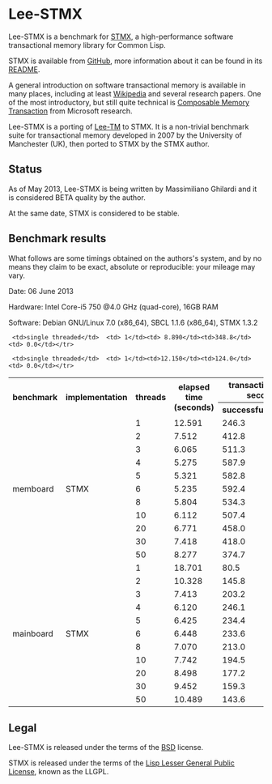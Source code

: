 Lee-STMX
========

Lee-STMX is a benchmark for [STMX](https://github.com/cosmos72/stmx), a high-performance software
transactional memory library for Common Lisp.

STMX is available from [GitHub](https://github.com/cosmos72/stmx),
more information about it can be found in its
[README](https://github.com/cosmos72/stmx/blob/master/README.md).

A general introduction on software transactional memory is available
in many places, including at least [Wikipedia](http://en.wikipedia.org/wiki/Software_transactional_memory)
and several research papers. One of the most introductory, but still
quite technical is [Composable Memory Transaction](http://research.microsoft.com/%7Esimonpj/papers/stm/stm.pdf)
from Microsoft research.

Lee-STMX is a porting of [Lee-TM](http://apt.cs.man.ac.uk/projects/TM/LeeBenchmark/)
to STMX. It is a non-trivial benchmark suite for transactional memory
developed in 2007 by the University of Manchester (UK), then ported to
STMX by the STMX author.

Status
------

As of May 2013, Lee-STMX is being written by Massimiliano Ghilardi
and it is considered BETA quality by the author.

At the same date, STMX is considered to be stable.

Benchmark results
-----------------

What follows are some timings obtained on the authors's system, and by no means they
claim to be exact, absolute or reproducible: your mileage may vary.

Date: 06 June 2013

Hardware: Intel Core-i5 750 @4.0 GHz (quad-core), 16GB RAM

Software: Debian GNU/Linux 7.0 (x86_64), SBCL 1.1.6 (x86_64), STMX 1.3.2


<table>

 <tr><th rowspan="2"><b>benchmark</b></th>
     <th rowspan="2"><b>implementation</b></th>
     <th rowspan="2"><b>threads</b></th>
     <th rowspan="2"><b>elapsed time (seconds)</b></th>
     <th colspan="2"><b>transactions per second</b></th></tr>

 <tr><th><b>successful</b></th>
     <th><b>retried</b></th></tr>

 <tr><td rowspan="12">memboard</td>

     <td>single threaded</td>  <td> 1</td><td> 8.890</td><td>348.8</td><td> 0.0</td></tr>
 <tr><td rowspan="11">STMX</td><td> 1</td><td>12.591</td><td>246.3</td><td> 0.0</td></tr>
 <tr>                          <td> 2</td><td> 7.512</td><td>412.8</td><td> 8.4</td></tr>
 <tr>                          <td> 3</td><td> 6.065</td><td>511.3</td><td>17.6</td></tr>
 <tr>                          <td> 4</td><td> 5.275</td><td>587.9</td><td>30.3</td></tr>
 <tr>                          <td> 5</td><td> 5.321</td><td>582.8</td><td>27.6</td></tr>
 <tr>                          <td> 6</td><td> 5.235</td><td>592.4</td><td>32.1</td></tr>
 <tr>                          <td> 8</td><td> 5.804</td><td>534.3</td><td>40.7</td></tr>
 <tr>                          <td>10</td><td> 6.112</td><td>507.4</td><td>34.8</td></tr>
 <tr>                          <td>20</td><td> 6.771</td><td>458.0</td><td>55.5</td></tr>
 <tr>                          <td>30</td><td> 7.418</td><td>418.0</td><td>65.5</td></tr>
 <tr>                          <td>50</td><td> 8.277</td><td>374.7</td><td>73.2</td></tr>

 <tr><td rowspan="12">mainboard</td>

     <td>single threaded</td>  <td> 1</td><td>12.150</td><td>124.0</td><td> 0.0</td></tr>
 <tr><td rowspan="11">STMX</td><td> 1</td><td>18.701</td><td> 80.5</td><td> 0.0</td></tr>
 <tr>                          <td> 2</td><td>10.328</td><td>145.8</td><td> 4.6</td></tr>
 <tr>                          <td> 3</td><td> 7.413</td><td>203.2</td><td>10.8</td></tr>
 <tr>                          <td> 4</td><td> 6.120</td><td>246.1</td><td>19.6</td></tr>
 <tr>                          <td> 5</td><td> 6.425</td><td>234.4</td><td>20.2</td></tr>
 <tr>                          <td> 6</td><td> 6.448</td><td>233.6</td><td>25.0</td></tr>
 <tr>                          <td> 8</td><td> 7.070</td><td>213.0</td><td>26.4</td></tr>
 <tr>                          <td>10</td><td> 7.742</td><td>194.5</td><td>28.4</td></tr>
 <tr>                          <td>20</td><td> 8.498</td><td>177.2</td><td>37.8</td></tr>
 <tr>                          <td>30</td><td> 9.452</td><td>159.3</td><td>46.4</td></tr>
 <tr>                          <td>50</td><td>10.489</td><td>143.6</td><td>54.5</td></tr>

</table>



Legal
-----

Lee-STMX is released under the terms of the
[BSD](http://opensource.org/licenses/BSD-3-Clause) license.

STMX is released under the terms of the [Lisp Lesser General Public
License](http://opensource.franz.com/preamble.html), known as the LLGPL.
